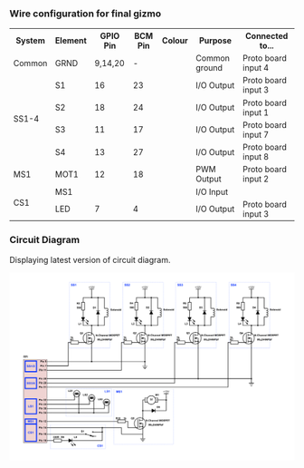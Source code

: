 ### Wire configuration for final gizmo


<table>
  <tr>
    <th>System</th>
    <th>Element</th>
    <th>GPIO Pin</th>
    <th>BCM Pin</th>
    <th>Colour</th>
    <th>Purpose</th>
    <th>Connected to...</th>
  </tr>
  <tr>
    <td>Common</td>
    <td>GRND</td>
    <td>9,14,20</td>
    <td>-</td>
    <td></td>
    <td>Common ground</td>
    <td>Proto board input 4</td>
  </tr>
  <tr>
    <td rowspan="5">SS1-4</td>
    <td>S1</td>
    <td>16</td>
    <td>23</td>
    <td></td>
    <td>I/O Output</td>
    <td>Proto board input 3</td>
  </tr>
  <tr>
    <td>S2</td>
    <td>18</td>
    <td>24</td>
    <td></td>
    <td>I/O Output</td>
    <td>Proto board input 1</td>
  </tr>
  <tr>
  </tr>
  <tr>
    <td>S3</td>
    <td>11</td>
    <td>17</td>
    <td></td>
    <td>I/O Output</td>
    <td>Proto board input 7</td>
  </tr>
  <tr>
    <td>S4</td>
    <td>13</td>
    <td>27</td>
    <td></td>
    <td>I/O Output</td>
    <td>Proto board input 8</td>
  </tr>
  <tr>
    <td>MS1</td>
    <td>MOT1</td>
    <td>12</td>
    <td>18</td>
    <td></td>
    <td>PWM Output</td>
    <td>Proto board input 2</td>
  </tr>
  <tr>
    <td rowspan="2">CS1</td>
    <td>MS1</td>
    <td></td>
    <td></td>
    <td></td>
    <td>I/O Input</td>
    <td></td>
  </tr>
  <tr>
    <td>LED</td>
    <td>7</td>
    <td>4</td>
    <td></td>
    <td>I/O Output</td>
    <td>Proto board input 3</td>
  </tr>
</table>

### Circuit Diagram

Displaying latest version of circuit diagram.

![](circuit_diagrams/complete-circuit.png)
